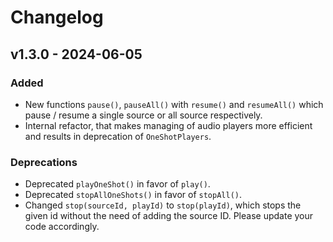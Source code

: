 # Changelog

## v1.3.0 - 2024-06-05
### Added
* New functions `pause()`, `pauseAll()` with `resume()` and `resumeAll()` which pause / resume a single source or all source respectively.
* Internal refactor, that makes managing of audio players more efficient and results in deprecation of `OneShotPlayers`. 

### Deprecations
* Deprecated `playOneShot()` in favor of `play()`.
* Deprecated `stopAllOneShots()` in favor of `stopAll()`.
* Changed `stop(sourceId, playId)` to `stop(playId)`, which stops the given id without the need of adding the source ID. Please update your code accordingly.
